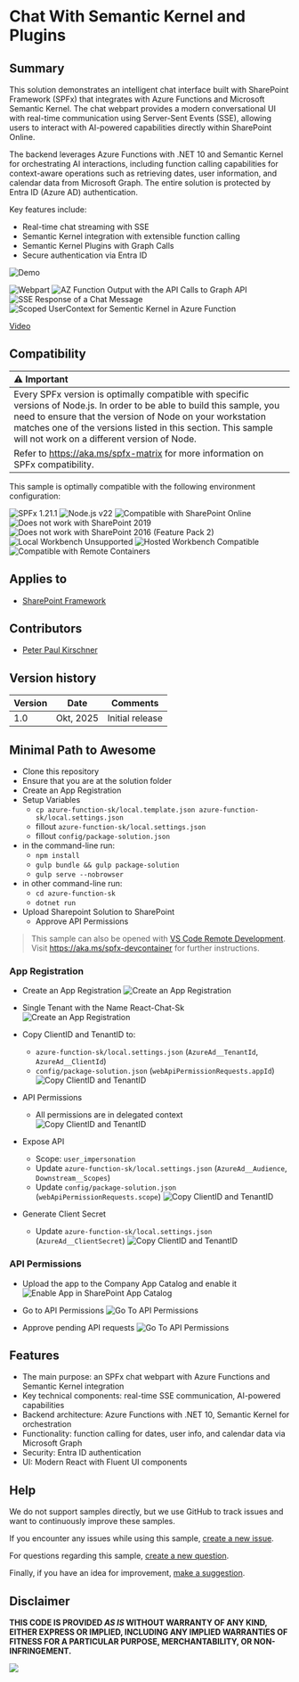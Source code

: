 # Chat With Semantic Kernel and Plugins 

## Summary

This solution demonstrates an intelligent chat interface built with SharePoint Framework (SPFx) that integrates with Azure Functions and Microsoft Semantic Kernel. The chat webpart provides a modern conversational UI with real-time communication using Server-Sent Events (SSE), allowing users to interact with AI-powered capabilities directly within SharePoint Online.

The backend leverages Azure Functions with .NET 10 and Semantic Kernel for orchestrating AI interactions, including function calling capabilities for context-aware operations such as retrieving dates, user information, and calendar data from Microsoft Graph. The entire solution is protected by Entra ID (Azure AD) authentication.

Key features include:
- Real-time chat streaming with SSE
- Semantic Kernel integration with extensible function calling
- Semantic Kernel Plugins with Graph Calls
- Secure authentication via Entra ID



![Demo](./assets/demo.gif)

![Webpart](./assets/ChatUI.png)
![AZ Function Output with the API Calls to Graph API](./assets/functionLog.png)
![SSE Response of a Chat Message](./assets/SSERequest.png)
![Scoped UserContext for Sementic Kernel in Azure Function](./assets/userContextForPlugins.png)

[Video](./assets/ReactChatSk.mp4)

## Compatibility

| :warning: Important          |
|:---------------------------|
| Every SPFx version is optimally compatible with specific versions of Node.js. In order to be able to build this sample, you need to ensure that the version of Node on your workstation matches one of the versions listed in this section. This sample will not work on a different version of Node.|
|Refer to <https://aka.ms/spfx-matrix> for more information on SPFx compatibility.   |

This sample is optimally compatible with the following environment configuration:

![SPFx 1.21.1](https://img.shields.io/badge/SPFx-1.21.1-green.svg)
![Node.js v22](https://img.shields.io/badge/Node.js-v22-green.svg)
![Compatible with SharePoint Online](https://img.shields.io/badge/SharePoint%20Online-Compatible-green.svg)
![Does not work with SharePoint 2019](https://img.shields.io/badge/SharePoint%20Server%202019-Incompatible-red.svg "SharePoint Server 2019 requires SPFx 1.4.1 or lower")
![Does not work with SharePoint 2016 (Feature Pack 2)](https://img.shields.io/badge/SharePoint%20Server%202016%20(Feature%20Pack%202)-Incompatible-red.svg "SharePoint Server 2016 Feature Pack 2 requires SPFx 1.1")
![Local Workbench Unsupported](https://img.shields.io/badge/Local%20Workbench-Unsupported-red.svg "Local workbench is no longer available as of SPFx 1.13 and above")
![Hosted Workbench Compatible](https://img.shields.io/badge/Hosted%20Workbench-Compatible-green.svg)
![Compatible with Remote Containers](https://img.shields.io/badge/Remote%20Containers-Compatible-green.svg)

## Applies to

- [SharePoint Framework](https://aka.ms/spfx)

## Contributors

- [Peter Paul Kirschner](https://github.com/petkir)

## Version history

|Version|Date|Comments|
|-------|----|--------|
|1.0|Okt, 2025|Initial release|

## Minimal Path to Awesome

- Clone this repository
- Ensure that you are at the solution folder
- Create an App Registration
- Setup Variables
  - `cp azure-function-sk/local.template.json azure-function-sk/local.settings.json`
  - fillout `azure-function-sk/local.settings.json`
  - fillout `config/package-solution.json`
- in the command-line run:
  - `npm install`
  - `gulp bundle && gulp package-solution`
  - `gulp serve --nobrowser`
- in other command-line run:
  - `cd azure-function-sk`
  - `dotnet run`
- Upload Sharepoint Solution to SharePoint
  - Approve API Permissions
  
>  This sample can also be opened with [VS Code Remote Development](https://code.visualstudio.com/docs/remote/remote-overview). Visit https://aka.ms/spfx-devcontainer for further instructions.

### App Registration

- Create an App Registration 
![Create an App Registration](./assets/appregistration/entra1.png)
- Single Tenant with the Name React-Chat-Sk
![Create an App Registration](./assets/appregistration/entra2.png)

- Copy ClientID and TenantID to:
  - `azure-function-sk/local.settings.json` (`AzureAd__TenantId`, `AzureAd__ClientId`)
  - `config/package-solution.json` (`webApiPermissionRequests.appId`)
![Copy ClientID and TenantID](./assets/appregistration/entra3.png)

- API Permissions
  - All permissions are in delegated context
![Copy ClientID and TenantID](./assets/appregistration/entra4.png)

- Expose API
  - Scope: `user_impersonation`
  - Update `azure-function-sk/local.settings.json` (`AzureAd__Audience`, `Downstream__Scopes`)
  - Update `config/package-solution.json` (`webApiPermissionRequests.scope`)
![Copy ClientID and TenantID](./assets/appregistration/entra5.png)

- Generate Client Secret
  - Update `azure-function-sk/local.settings.json` (`AzureAd__ClientSecret`)
![Copy ClientID and TenantID](./assets/appregistration/entra6.png)

### API Permissions

- Upload the app to the Company App Catalog and enable it
![Enable App in SharePoint App Catalog](./assets/appinstall/EnableApp.png)

- Go to API Permissions
![Go To API Permissions](./assets/appinstall/GoToAPI.png)

- Approve pending API requests
![Go To API Permissions](./assets/appinstall/ApiAccess.png)


## Features

- The main purpose: an SPFx chat webpart with Azure Functions and Semantic Kernel integration
- Key technical components: real-time SSE communication, AI-powered capabilities
- Backend architecture: Azure Functions with .NET 10, Semantic Kernel for orchestration
- Functionality: function calling for dates, user info, and calendar data via Microsoft Graph
- Security: Entra ID authentication
- UI: Modern React with Fluent UI components


## Help

We do not support samples directly, but we use GitHub to track issues and want to continuously improve these samples.

If you encounter any issues while using this sample, [create a new issue](https://github.com/pnp/sp-dev-fx-webparts/issues/new?assignees=&labels=Needs%3A+Triage+%3Amag%3A%2Ctype%3Abug-suspected%2Csample%3A%20react-copilot-retrieval-api&template=bug-report.yml&sample=react-copilot-retrieval-api&authors=@petkir&title=react-copilot-retrieval-api%20-%20).

For questions regarding this sample, [create a new question](https://github.com/pnp/sp-dev-fx-webparts/issues/new?assignees=&labels=Needs%3A+Triage+%3Amag%3A%2Ctype%3Aquestion%2Csample%3A%20react-copilot-retrieval-api&template=question.yml&sample=react-copilot-retrieval-api&authors=@petkir&title=react-copilot-retrieval-api%20-%20).

Finally, if you have an idea for improvement, [make a suggestion](https://github.com/pnp/sp-dev-fx-webparts/issues/new?assignees=&labels=Needs%3A+Triage+%3Amag%3A%2Ctype%3Aenhancement%2Csample%3A%20react-copilot-retrieval-api&template=question.yml&sample=react-copilot-retrieval-api&authors=@petkir&title=react-copilot-retrieval-api%20-%20).

## Disclaimer

**THIS CODE IS PROVIDED *AS IS* WITHOUT WARRANTY OF ANY KIND, EITHER EXPRESS OR IMPLIED, INCLUDING ANY IMPLIED WARRANTIES OF FITNESS FOR A PARTICULAR PURPOSE, MERCHANTABILITY, OR NON-INFRINGEMENT.**


<img src="https://m365-visitor-stats.azurewebsites.net/sp-dev-fx-webparts/samples/react-copilot-retrieval-api" />